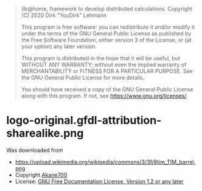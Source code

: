 > lib@home, framework to develop distributed calculations.
> Copyright (C) 2020  Dirk "YouDirk" Lehmann
>
> This program is free software: you can redistribute it and/or modify
> it under the terms of the GNU General Public License as published by
> the Free Software Foundation, either version 3 of the License, or
> (at your option) any later version.
>
> This program is distributed in the hope that it will be useful,
> but WITHOUT ANY WARRANTY; without even the implied warranty of
> MERCHANTABILITY or FITNESS FOR A PARTICULAR PURPOSE.  See the
> GNU General Public License for more details.
>
> You should have received a copy of the GNU General Public License
> along with this program.  If not, see <https://www.gnu.org/licenses/>.


logo-original.gfdl-attribution-sharealike.png
=============================================

Was downloaded from

* https://upload.wikimedia.org/wikipedia/commons/3/3f/8tim_TIM_barrel.png
* Copyright [Akane700](https://commons.wikimedia.org/wiki/User:Akane700)
* License: [GNU Free Documentation License, Version 1.2 or any later](
  https://www.gnu.org/licenses/old-licenses/fdl-1.2.txt)
